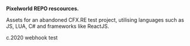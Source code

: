 **Pixelworld REPO rescources.**

Assets for an abandoned CFX.RE test project, utilising languages such as JS, LUA, C# and frameworks like ReactJS. 

c.2020
webhook test
